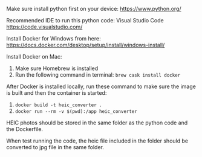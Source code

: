 Make sure install python first on your device:
https://www.python.org/

Recommended IDE to run this python code:
Visual Studio Code
https://code.visualstudio.com/

Install Docker for Windows from here:
https://docs.docker.com/desktop/setup/install/windows-install/

Install Docker on Mac:
1. Make sure Homebrew is installed
2. Run the following command in terminal: ```brew cask install docker```

After Docker is installed locally, run these command to make sure the image is built and then the container is started:

1. ```docker build -t heic_converter .```
2. ```docker run --rm -v $(pwd):/app heic_converter```

HEIC photos should be stored in the same folder as the python code and the Dockerfile.

When test running the code, the heic file included in the folder should be converted to jpg file in the same folder.

